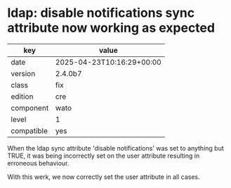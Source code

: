 [//]: # (werk v2)
# ldap: disable notifications sync attribute now working as expected

key        | value
---------- | ---
date       | 2025-04-23T10:16:29+00:00
version    | 2.4.0b7
class      | fix
edition    | cre
component  | wato
level      | 1
compatible | yes

When the ldap sync attribute 'disable notifications' was set to
anything but TRUE, it was being incorrectly set on the user attribute
resulting in erroneous behaviour.

With this werk, we now correctly set the user attribute in all
cases.
